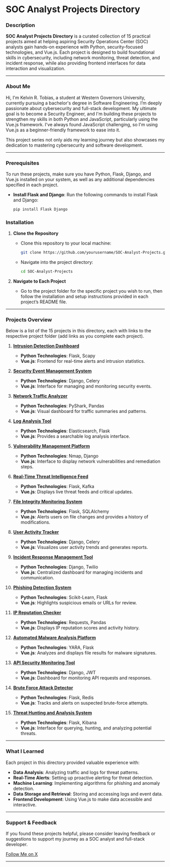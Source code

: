 # SOC Analyst Projects Directory

### Description
**SOC Analyst Projects Directory** is a curated collection of 15 practical projects aimed at helping aspiring Security Operations Center (SOC) analysts gain hands-on experience with Python, security-focused technologies, and Vue.js. Each project is designed to build foundational skills in cybersecurity, including network monitoring, threat detection, and incident response, while also providing frontend interfaces for data interaction and visualization.

---

### About Me

Hi, I'm Kelvin R. Tobias, a student at Western Governors University, currently pursuing a bachelor's degree in Software Engineering. I’m deeply passionate about cybersecurity and full-stack development. My ultimate goal is to become a Security Engineer, and I'm building these projects to strengthen my skills in both Python and JavaScript, particularly using the Vue.js framework. I've always found JavaScript challenging, so I'm using Vue.js as a beginner-friendly framework to ease into it. 

This project series not only aids my learning journey but also showcases my dedication to mastering cybersecurity and software development.

---

### Prerequisites
To run these projects, make sure you have Python, Flask, Django, and Vue.js installed on your system, as well as any additional dependencies specified in each project.

- **Install Flask and Django**: Run the following commands to install Flask and Django:
    ```bash
    pip install Flask Django
    ```

### Installation
1. **Clone the Repository**
   - Clone this repository to your local machine:
       ```bash
       git clone https://github.com/yourusername/SOC-Analyst-Projects.git
       ```
   - Navigate into the project directory:
       ```bash
       cd SOC-Analyst-Projects
       ```

2. **Navigate to Each Project**
   - Go to the project folder for the specific project you wish to run, then follow the installation and setup instructions provided in each project’s README file.

---

### Projects Overview

Below is a list of the 15 projects in this directory, each with links to the respective project folder (add links as you complete each project).

1. **[Intrusion Detection Dashboard](https://github.com/kelvintechnical/intrustion-detection-dashboard)**
   - **Python Technologies**: Flask, Scapy
   - **Vue.js**: Frontend for real-time alerts and intrusion statistics.

2. **[Security Event Management System](#)**
   - **Python Technologies**: Django, Celery
   - **Vue.js**: Interface for managing and monitoring security events.

3. **[Network Traffic Analyzer](#)**
   - **Python Technologies**: PyShark, Pandas
   - **Vue.js**: Visual dashboard for traffic summaries and patterns.

4. **[Log Analysis Tool](#)**
   - **Python Technologies**: Elasticsearch, Flask
   - **Vue.js**: Provides a searchable log analysis interface.

5. **[Vulnerability Management Platform](#)**
   - **Python Technologies**: Nmap, Django
   - **Vue.js**: Interface to display network vulnerabilities and remediation steps.

6. **[Real-Time Threat Intelligence Feed](#)**
   - **Python Technologies**: Flask, Kafka
   - **Vue.js**: Displays live threat feeds and critical updates.

7. **[File Integrity Monitoring System](#)**
   - **Python Technologies**: Flask, SQLAlchemy
   - **Vue.js**: Alerts users on file changes and provides a history of modifications.

8. **[User Activity Tracker](#)**
   - **Python Technologies**: Django, Celery
   - **Vue.js**: Visualizes user activity trends and generates reports.

9. **[Incident Response Management Tool](#)**
   - **Python Technologies**: Django, Twilio
   - **Vue.js**: Centralized dashboard for managing incidents and communication.

10. **[Phishing Detection System](#)**
    - **Python Technologies**: Scikit-Learn, Flask
    - **Vue.js**: Highlights suspicious emails or URLs for review.

11. **[IP Reputation Checker](#)**
    - **Python Technologies**: Requests, Pandas
    - **Vue.js**: Displays IP reputation scores and activity history.

12. **[Automated Malware Analysis Platform](#)**
    - **Python Technologies**: YARA, Flask
    - **Vue.js**: Analyzes and displays file results for malware signatures.

13. **[API Security Monitoring Tool](#)**
    - **Python Technologies**: Django, JWT
    - **Vue.js**: Dashboard for monitoring API requests and responses.

14. **[Brute Force Attack Detector](#)**
    - **Python Technologies**: Flask, Redis
    - **Vue.js**: Tracks and alerts on suspected brute-force attempts.

15. **[Threat Hunting and Analysis System](#)**
    - **Python Technologies**: Flask, Kibana
    - **Vue.js**: Interface for querying, hunting, and analyzing potential threats.

---

### What I Learned
Each project in this directory provided valuable experience with:
- **Data Analysis**: Analyzing traffic and logs for threat patterns.
- **Real-Time Alerts**: Setting up proactive alerting for threat detection.
- **Machine Learning**: Implementing algorithms for phishing and anomaly detection.
- **Data Storage and Retrieval**: Storing and accessing logs and event data.
- **Frontend Development**: Using Vue.js to make data accessible and interactive.

---

### Support & Feedback
If you found these projects helpful, please consider leaving feedback or suggestions to support my journey as a SOC analyst and full-stack developer.

[Follow Me on X](https://x.com/kelvinintech)

---
